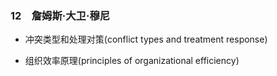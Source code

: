 ### 12　詹姆斯·大卫·穆尼

-   冲突类型和处理对策(conflict types and treatment response)
    
-   组织效率原理(principles of organizational efficiency)